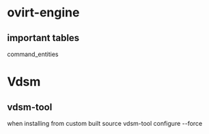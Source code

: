 # ovirt-engine
## important tables
command_entities


# Vdsm
## vdsm-tool

when installing from custom built source
  vdsm-tool configure --force
